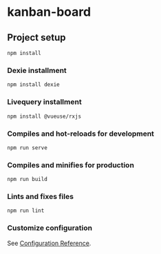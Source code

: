 # kanban-board

## Project setup
```
npm install
```
### Dexie installment
```
npm install dexie
```

### Livequery installment
```
npm install @vueuse/rxjs
```

### Compiles and hot-reloads for development
```
npm run serve
```

### Compiles and minifies for production
```
npm run build
```

### Lints and fixes files
```
npm run lint
```

### Customize configuration
See [Configuration Reference](https://cli.vuejs.org/config/).
